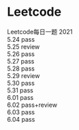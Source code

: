 # Leetcode
Leetcode每日一题 2021  
5.24 pass  
5.25 review  
5.26 pass  
5.27 pass  
5.28 pass  
5.29 review  
5.30 pass  
5.31 pass  
6.01 pass  
6.02 pass+review  
6.03 pass  
6.04 pass  
